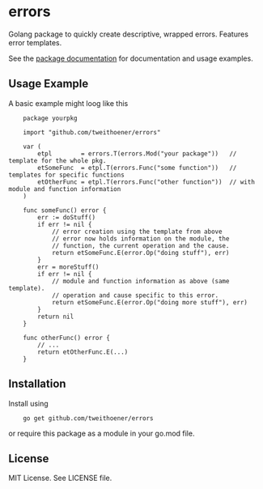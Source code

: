 # errors
Golang package to quickly create descriptive, wrapped errors. Features error templates.

See the [package documentation](https://pkg.go.dev/github.com/tweithoener/errors#section-documentation) for documentation and usage examples.

## Usage Example
A basic example might loog like this

```golang
    package yourpkg

    import "github.com/tweithoener/errors"

    var (
        etpl        = errors.T(errors.Mod("your package"))   // template for the whole pkg.
        etSomeFunc  = etpl.T(errors.Func("some function"))   // templates for specific functions
        etOtherFunc = etpl.T(errors.Func("other function"))  // with module and function information
    )

    func someFunc() error {
        err := doStuff()
        if err != nil {
            // error creation using the template from above
            // error now holds information on the module, the
            // function, the current operation and the cause.
            return etSomeFunc.E(error.Op("doing stuff"), err)
        }
        err = moreStuff()
        if err != nil {
            // module and function information as above (same template).
            // operation and cause specific to this error.
            return etSomeFunc.E(error.Op("doing more stuff"), err)
        }
        return nil
    }

    func otherFunc() error {
        // ...
        return etOtherFunc.E(...) 
    }
```

## Installation
Install using 
```
    go get github.com/tweithoener/errors
```

or require this package as a module in your go.mod file.

## License
MIT License. See LICENSE file.
